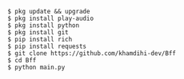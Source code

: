     $ pkg update && upgrade
    $ pkg install play-audio
    $ pkg install python
    $ pkg install git
    $ pip install rich
    $ pip install requests
    $ git clone https://github.com/khamdihi-dev/Bff
    $ cd Bff
    $ python main.py

